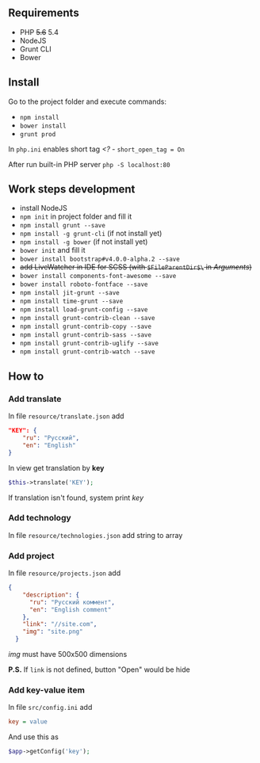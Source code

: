 Requirements
---

* PHP ~~5.6~~ 5.4
* NodeJS
* Grunt CLI
* Bower

Install
---

Go to the project folder and execute commands:

* `npm install`
* `bower install`
* `grunt prod`

In `php.ini` enables short tag *<?* - `short_open_tag = On`

After run built-in PHP server `php -S localhost:80`

Work steps development
---

* install NodeJS
* `npm init` in project folder and fill it
* `npm install grunt --save`
* `npm install -g grunt-cli` (if not install yet)
* `npm install -g bower` (if not install yet)
* `bower init` and fill it
* `bower install bootstrap#v4.0.0-alpha.2 --save`
* ~~add LiveWatcher in IDE for SCSS (with `$FileParentDir$\` in *Arguments*)~~
* `bower install components-font-awesome --save`
* `bower install roboto-fontface --save`
* `npm install jit-grunt --save`
* `npm install time-grunt --save`
* `npm install load-grunt-config --save`
* `npm install grunt-contrib-clean --save`
* `npm install grunt-contrib-copy --save`
* `npm install grunt-contrib-sass --save`
* `npm install grunt-contrib-uglify --save`
* `npm install grunt-contrib-watch --save`

How to
---

### Add translate
In file `resource/translate.json` add
```json
"KEY": {
    "ru": "Русский",
    "en": "English"
}
```
In view get translation by **key**
```php
$this->translate('KEY');
```
If translation isn't found, system print *key*

### Add technology
In file `resource/technologies.json` add string to array

### Add project
In file `resource/projects.json` add
```json
{
    "description": {
      "ru": "Русский коммент",
      "en": "English comment"
    },
    "link": "//site.com",
    "img": "site.png"
  }
```
*img* must have 500x500 dimensions

**P.S.** If `link` is not defined, button "Open" would be hide

### Add key-value item
In file `src/config.ini` add
```ini
key = value
```
And use this as
```php
$app->getConfig('key');
```
